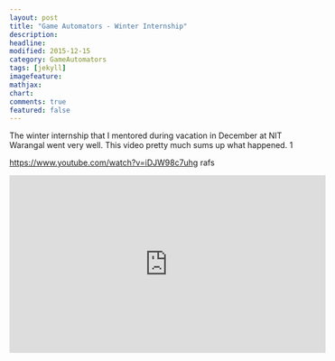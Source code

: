 ```yaml
---
layout: post
title: "Game Automators - Winter Internship"
description: 
headline: 
modified: 2015-12-15
category: GameAutomators
tags: [jekyll]
imagefeature: 
mathjax: 
chart: 
comments: true
featured: false
---
```


The winter internship that I mentored during vacation in December at NIT Warangal went very well. This video pretty much sums up what happened. 1

https://www.youtube.com/watch?v=iDJW98c7uhg rafs

<div style="height:70%;width:70%">
  <iframe width="560" height="315" src="https://www.youtube.com/embed/iDJW98c7uhg" frameborder="0" allowfullscreen></iframe>
</div>
